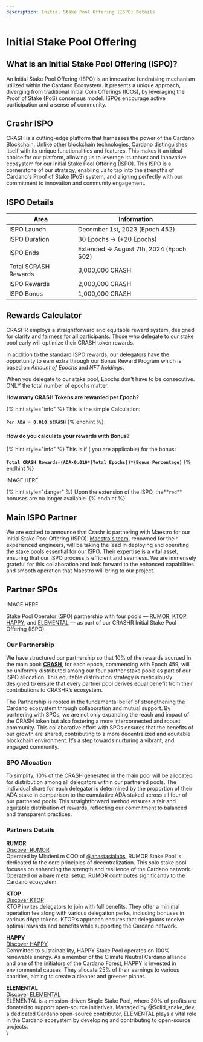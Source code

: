 ```yaml
---
description: Initial Stake Pool Offering (ISPO) Details
---
```


# Initial Stake Pool Offering

## **What is an Initial Stake Pool Offering (ISPO)?**

An Initial Stake Pool Offering (ISPO) is an innovative fundraising mechanism utilized within the Cardano Ecosystem. It presents a unique approach, diverging from traditional Initial Coin Offerings (ICOs), by leveraging the Proof of Stake (PoS) consensus model. ISPOs encourage active participation and a sense of community.&#x20;

## Crashr ISPO

CRASH is a cutting-edge platform that harnesses the power of the Cardano Blockchain. Unlike other blockchain technologies, Cardano distinguishes itself with its unique functionalities and features. This makes it an ideal choice for our platform, allowing us to leverage its robust and innovative ecosystem for our Initial Stake Pool Offering (ISPO). This ISPO is a cornerstone of our strategy, enabling us to tap into the strengths of Cardano's Proof of Stake (PoS) system, and aligning perfectly with our commitment to innovation and community engagement.

## **ISPO Details** <a href="#ispo-details" id="ispo-details"></a>

| **Area**             | **Information**                          |
| -------------------- | ---------------------------------------- |
| ISPO Launch          | December 1st, 2023 (Epoch 452)           |
| ISPO Duration        | 30 Epochs -> (+20 Epochs)                |
| ISPO Ends            | Extended -> August 7th, 2024 (Epoch 502) |
| Total $CRASH Rewards | 3,000,000 CRASH                          |
| ISPO Rewards         | 2,000,000 CRASH                          |
| ISPO Bonus           | 1,000,000 CRASH                          |

## Rewards Calculator

CRASHR employs a straightforward and equitable reward system, designed for clarity and fairness for all participants. Those who delegate to our stake pool early will optimize their CRASH token rewards.

&#x20;In addition to the standard ISPO rewards, our delegators have the opportunity to earn extra through our Bonus Reward Program which is based on _Amount of Epochs_ and _NFT holdings_.&#x20;

When you delegate to our stake pool, Epochs don't have to be consecutive. ONLY the total number of epochs matter.

**How many CRASH Tokens are rewarded per Epoch?**

{% hint style="info" %}
This is the simple Calculation​:\
\
**`Per ADA = 0.010 $CRASH`**
{% endhint %}

#### How do you calculate your rewards with Bonus? <a href="#how-to-calculate-your-rewards" id="how-to-calculate-your-rewards"></a>

{% hint style="info" %}
This is if ( you are applicable) for the bonus​:\
\
**`Total CRASH Rewards=(ADA×0.010*(Total Epochs))*(Bonus Percentage)`**&#x20;
{% endhint %}

IMAGE HERE

{% hint style="danger" %}
Upon the extension of the ISPO, the**`red`** bonuses are no longer available.&#x20;
{% endhint %}

## Main ISPO Partner <a href="#our-ispo-partner" id="our-ispo-partner"></a>

We are excited to announce that Crashr is partnering with Maestro for our Initial Stake Pool Offering (ISPO). [Maestro's team](https://www.gomaestro.org/marketplace/37), renowned for their experienced engineers, will be taking the lead in deploying and operating the stake pools essential for our ISPO. Their expertise is a vital asset, ensuring that our ISPO process is efficient and seamless. We are immensely grateful for this collaboration and look forward to the enhanced capabilities and smooth operation that Maestro will bring to our project.

## Partner SPOs

IMAGE HERE

Stake Pool Operator (SPO) partnership with four pools — [RUMOR](https://twitter.com/MladenLm), [KTOP](https://twitter.com/KTOP\_Pool), [HAPPY](https://twitter.com/happystaking), and [ELEMENTAL](https://twitter.com/ElementalPool) — as part of our CRASHR Initial Stake Pool Offering (ISPO).

### **Our Partnership**

We have structured our partnership so that 10% of the rewards accrued in the main pool: [**CRASH**](https://www.gomaestro.org/marketplace/37), for each epoch, commencing with Epoch 459, will be uniformly distributed among our four partner stake pools as part of our ISPO allocation. This equitable distribution strategy is meticulously designed to ensure that every partner pool derives equal benefit from their contributions to CRASHR’s ecosystem.

The Partnership is rooted in the fundamental belief of strengthening the Cardano ecosystem through collaboration and mutual support. By partnering with SPOs, we are not only expanding the reach and impact of the CRASH token but also fostering a more interconnected and robust community. This collaborative effort with SPOs ensures that the benefits of our growth are shared, contributing to a more decentralized and equitable blockchain environment. It’s a step towards nurturing a vibrant, and engaged community.

### **SPO Allocation**

To simplify, 10% of the CRASH generated in the main pool will be allocated for distribution among all delegators within our partnered pools. The individual share for each delegator is determined by the proportion of their ADA stake in comparison to the cumulative ADA staked across all four of our partnered pools. This straightforward method ensures a fair and equitable distribution of rewards, reflecting our commitment to balanced and transparent practices.

### **Partners Details**

**RUMOR**\
[Discover RUMOR](https://twitter.com/MladenLm)\
Operated by MladenLm COO of [@anastasialabs](https://twitter.com/anastasialabs), RUMOR Stake Pool is dedicated to the core principles of decentralization. This solo stake pool focuses on enhancing the strength and resilience of the Cardano network. Operated on a bare metal setup, RUMOR contributes significantly to the Cardano ecosystem.

**KTOP**\
[Discover KTOP](https://cardanoktop.tistory.com/)\
KTOP invites delegators to join with full benefits. They offer a minimal operation fee along with various delegation perks, including bonuses in various dApp tokens. KTOP’s approach ensures that delegators receive optimal rewards and benefits while supporting the Cardano network.

**HAPPY**\
[Discover HAPPY](https://happystaking.io/)\
Committed to sustainability, HAPPY Stake Pool operates on 100% renewable energy. As a member of the Climate Neutral Cardano alliance and one of the initiators of the Cardano Forest, HAPPY is invested in environmental causes. They allocate 25% of their earnings to various charities, aiming to create a cleaner and greener planet.

**ELEMENTAL**\
[Discover ELEMENTAL](https://www.elemt.xyz/)\
ELEMENTAL is a mission-driven Single Stake Pool, where 30% of profits are donated to support open-source initiatives. Managed by @Solid\_snake\_dev, a dedicated Cardano open-source contributor, ELEMENTAL plays a vital role in the Cardano ecosystem by developing and contributing to open-source projects.\
\
